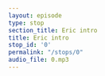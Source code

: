 ```yaml
---
layout: episode
type: stop
section_title: Eric intro
title: Eric intro
stop_id: '0'
permalink: "/stops/0"
audio_file: 0.mp3
---
```


